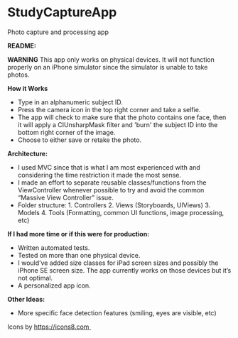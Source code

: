 # StudyCaptureApp
Photo capture and processing app

**README:**

**WARNING**
This app only works on physical devices. It will not function properly on an iPhone simulator since the simulator is unable to take photos.

**How it Works**
- Type in an alphanumeric subject ID.
- Press the camera icon in the top right corner and take a selfie.
- The app will check to make sure that the photo contains one face, then it will apply a CIUnsharpMask filter and 'burn' the subject ID into the bottom 
right corner of the image.
- Choose to either save or retake the photo.

**Architecture:**
- I used MVC since that is what I am most experienced with and considering the time restriction it made the most sense. 
- I made an effort to separate reusable classes/functions from the ViewController whenever possible to try and avoid the common “Massive View Controller” issue.
- Folder structure: 1. Controllers 2. Views (Storyboards, UIViews) 3. Models 4. Tools (Formatting, common UI functions, image processing, etc)

**If I had more time or if this were for production:**
- Written automated tests.
- Tested on more than one physical device.
- I would’ve added size classes for iPad screen sizes and possibly the iPhone SE screen size. The app currently works on those devices but it’s not optimal.
- A personalized app icon.

**Other Ideas:**
- More specific face detection features (smiling, eyes are visible, etc)

Icons by https://icons8.com 
